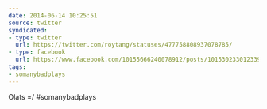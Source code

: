 ```yaml
---
date: 2014-06-14 10:25:51
source: twitter
syndicated:
- type: twitter
  url: https://twitter.com/roytang/statuses/477758808937078785/
- type: facebook
  url: https://www.facebook.com/10155666240078912/posts/10153023301233912
tags:
- somanybadplays
---
```


Olats =/ #somanybadplays